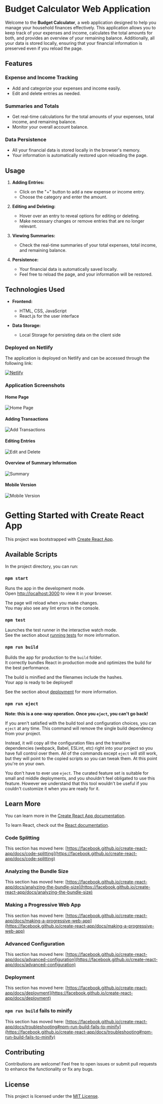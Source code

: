 # Budget Calculator Web Application

Welcome to the **Budget Calculator**, a web application designed to help you manage your household finances effectively. This application allows you to keep track of your expenses and income, calculates the total amounts for both, and provides an overview of your remaining balance. Additionally, all your data is stored locally, ensuring that your financial information is preserved even if you reload the page.

## Features

### Expense and Income Tracking

- Add and categorize your expenses and income easily.
- Edit and delete entries as needed.

### Summaries and Totals

- Get real-time calculations for the total amounts of your expenses, total income, and remaining balance.
- Monitor your overall account balance.

### Data Persistence

- All your financial data is stored locally in the browser's memory.
- Your information is automatically restored upon reloading the page.

## Usage

1. **Adding Entries:**

   - Click on the "+" button to add a new expense or income entry.
   - Choose the category and enter the amount.

2. **Editing and Deleting:**

   - Hover over an entry to reveal options for editing or deleting.
   - Make necessary changes or remove entries that are no longer relevant.

3. **Viewing Summaries:**

   - Check the real-time summaries of your total expenses, total income, and remaining balance.

4. **Persistence:**
   - Your financial data is automatically saved locally.
   - Feel free to reload the page, and your information will be restored.

## Technologies Used

- **Frontend:**

  - HTML, CSS, JavaScript
  - React.js for the user interface

- **Data Storage:**
  - Local Storage for persisting data on the client side

### Deployed on Netlify

The application is deployed on Netlify and can be accessed through the following link:

[![Netlify](https://img.shields.io/badge/Netlify-Deployed-success?style=for-the-badge&logo=netlify)](https://your-netlify-app-url)

### Application Screenshots

#### Home Page

![Home Page](screenshots/home-page.png)

#### Adding Transactions

![Add Transactions](screenshots/add-transactions.png)

#### Editing Entries

![Edit and Delete](screenshots/edit.png)

#### Overview of Summary Information

![Summary](screenshots/summary.png)

#### Mobile Version

![Mobile Version](screenshots/mobile-version.png)

# Getting Started with Create React App

This project was bootstrapped with [Create React App](https://github.com/facebook/create-react-app).

## Available Scripts

In the project directory, you can run:

### `npm start`

Runs the app in the development mode.\
Open [http://localhost:3000](http://localhost:3000) to view it in your browser.

The page will reload when you make changes.\
You may also see any lint errors in the console.

### `npm test`

Launches the test runner in the interactive watch mode.\
See the section about [running tests](https://facebook.github.io/create-react-app/docs/running-tests) for more information.

### `npm run build`

Builds the app for production to the `build` folder.\
It correctly bundles React in production mode and optimizes the build for the best performance.

The build is minified and the filenames include the hashes.\
Your app is ready to be deployed!

See the section about [deployment](https://facebook.github.io/create-react-app/docs/deployment) for more information.

### `npm run eject`

**Note: this is a one-way operation. Once you `eject`, you can't go back!**

If you aren't satisfied with the build tool and configuration choices, you can `eject` at any time. This command will remove the single build dependency from your project.

Instead, it will copy all the configuration files and the transitive dependencies (webpack, Babel, ESLint, etc) right into your project so you have full control over them. All of the commands except `eject` will still work, but they will point to the copied scripts so you can tweak them. At this point you're on your own.

You don't have to ever use `eject`. The curated feature set is suitable for small and middle deployments, and you shouldn't feel obligated to use this feature. However we understand that this tool wouldn't be useful if you couldn't customize it when you are ready for it.

## Learn More

You can learn more in the [Create React App documentation](https://facebook.github.io/create-react-app/docs/getting-started).

To learn React, check out the [React documentation](https://reactjs.org/).

### Code Splitting

This section has moved here: [https://facebook.github.io/create-react-app/docs/code-splitting](https://facebook.github.io/create-react-app/docs/code-splitting)

### Analyzing the Bundle Size

This section has moved here: [https://facebook.github.io/create-react-app/docs/analyzing-the-bundle-size](https://facebook.github.io/create-react-app/docs/analyzing-the-bundle-size)

### Making a Progressive Web App

This section has moved here: [https://facebook.github.io/create-react-app/docs/making-a-progressive-web-app](https://facebook.github.io/create-react-app/docs/making-a-progressive-web-app)

### Advanced Configuration

This section has moved here: [https://facebook.github.io/create-react-app/docs/advanced-configuration](https://facebook.github.io/create-react-app/docs/advanced-configuration)

### Deployment

This section has moved here: [https://facebook.github.io/create-react-app/docs/deployment](https://facebook.github.io/create-react-app/docs/deployment)

### `npm run build` fails to minify

This section has moved here: [https://facebook.github.io/create-react-app/docs/troubleshooting#npm-run-build-fails-to-minify](https://facebook.github.io/create-react-app/docs/troubleshooting#npm-run-build-fails-to-minify)

## Contributing

Contributions are welcome! Feel free to open issues or submit pull requests to enhance the functionality or fix any bugs.

## License

This project is licensed under the [MIT License](LICENSE.md).
